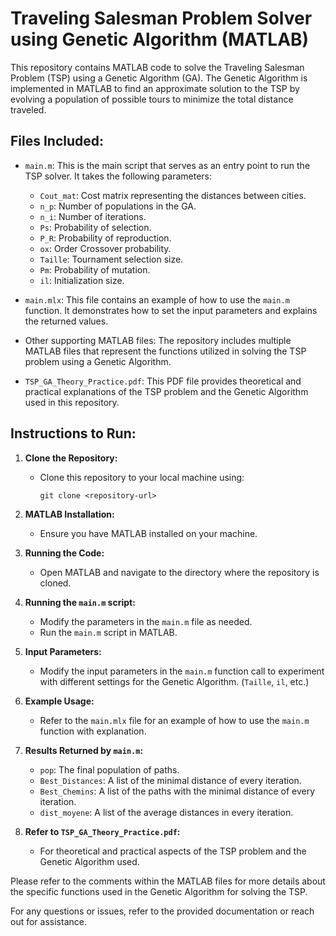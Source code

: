 # Traveling Salesman Problem Solver using Genetic Algorithm (MATLAB)

This repository contains MATLAB code to solve the Traveling Salesman Problem (TSP) using a Genetic Algorithm (GA). The Genetic Algorithm is implemented in MATLAB to find an approximate solution to the TSP by evolving a population of possible tours to minimize the total distance traveled.

## Files Included:

- `main.m`: This is the main script that serves as an entry point to run the TSP solver. It takes the following parameters:
  - `Cout_mat`: Cost matrix representing the distances between cities.
  - `n_p`: Number of populations in the GA.
  - `n_i`: Number of iterations.
  - `Ps`: Probability of selection.
  - `P_R`: Probability of reproduction.
  - `ox`: Order Crossover probability.
  - `Taille`: Tournament selection size.
  - `Pm`: Probability of mutation.
  - `il`: Initialization size.

- `main.mlx`: This file contains an example of how to use the `main.m` function. It demonstrates how to set the input parameters and explains the returned values.

- Other supporting MATLAB files: The repository includes multiple MATLAB files that represent the functions utilized in solving the TSP problem using a Genetic Algorithm.

- `TSP_GA_Theory_Practice.pdf`: This PDF file provides theoretical and practical explanations of the TSP problem and the Genetic Algorithm used in this repository.

## Instructions to Run:

1. **Clone the Repository:**
   - Clone this repository to your local machine using:
     ```
     git clone <repository-url>
     ```

2. **MATLAB Installation:**
   - Ensure you have MATLAB installed on your machine.

3. **Running the Code:**
   - Open MATLAB and navigate to the directory where the repository is cloned.

4. **Running the `main.m` script:**
   - Modify the parameters in the `main.m` file as needed.
   - Run the `main.m` script in MATLAB.

5. **Input Parameters:**
   - Modify the input parameters in the `main.m` function call to experiment with different settings for the Genetic Algorithm. (`Taille`, `il`, etc.)

6. **Example Usage:**
   - Refer to the `main.mlx` file for an example of how to use the `main.m` function with explanation.

7. **Results Returned by `main.m`:**
   - `pop`: The final population of paths.
   - `Best_Distances`: A list of the minimal distance of every iteration.
   - `Best_Chemins`: A list of the paths with the minimal distance of every iteration.
   - `dist_moyene`: A list of the average distances in every iteration.

8. **Refer to `TSP_GA_Theory_Practice.pdf`:**
   - For theoretical and practical aspects of the TSP problem and the Genetic Algorithm used.

Please refer to the comments within the MATLAB files for more details about the specific functions used in the Genetic Algorithm for solving the TSP.

For any questions or issues, refer to the provided documentation or reach out for assistance.
